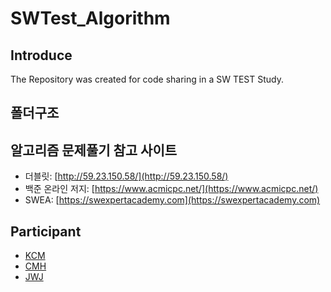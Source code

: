 # SWTest_Algorithm

<!-- URL 넣는 방법 : [내용](URL) -->

## Introduce

The Repository was created for code sharing in a SW TEST Study.<br>

## 폴더구조

## 알고리즘 문제풀기 참고 사이트
- 더블릿: [http://59.23.150.58/](http://59.23.150.58/) <br>
- 백준 온라인 저지: [https://www.acmicpc.net/](https://www.acmicpc.net/) <br>
- SWEA: [https://swexpertacademy.com](https://swexpertacademy.com)

## Participant
- [KCM](https://github.com/Chanmi-Kim) <br>
- [CMH](https://github.com/chans08) <br>
- [JWJ](https://github.com/woojoovove) <br>
